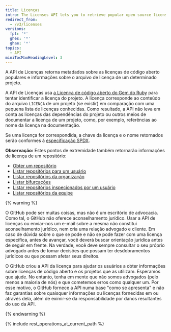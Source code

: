 ```yaml
---
title: Licenças
intro: The Licenses API lets you to retrieve popular open source licenses and information about a particular project's license file.
redirect_from:
  - /v3/licenses
versions:
  fpt: '*'
  ghes: '*'
  ghae: '*'
topics:
  - API
miniTocMaxHeadingLevel: 3
---
```


A API de Licenças retorna metadados sobre as licenças de código aberto populares e informações sobre o arquivo de licença de um determinado projeto.

A API de Licenças usa [a Licença de código aberto do Gem do Ruby](https://github.com/benbalter/licensee) para tentar identificar a licença do projeto. A licença corresponde ao conteúdo do arquivo `LICENÇA` de um projeto (se existir) em comparação com uma pequena lista de licenças conhecidas. Como resultado, a API não leva em conta as licenças das dependências do projeto ou outros meios de documentar a licença de um projeto, como, por exemplo, referências ao nome da licença na documentação.

Se uma licença for correspondida, a chave da licença e o nome retornados serão conformes à [especificação SPDX](https://spdx.org/).

**Observação:** Estes pontos de extremidade também retornarão informações de licença de um repositório:

- [Obter um repositório](/rest/reference/repos#get-a-repository)
- [Listar repositórios para um usuário](/rest/reference/repos#list-repositories-for-a-user)
- [Listar repositórios da organização](/rest/reference/repos#list-organization-repositories)
- [Listar bifurcações](/rest/reference/repos#list-forks)
- [Listar repositórios inspecionados por um usuário](/rest/reference/activity#list-repositories-watched-by-a-user)
- [Listar repositórios da equipe](/rest/reference/teams#list-team-repositories)

{% warning %}

O GitHub pode ser muitas coisas, mas não é um escritório de advocacia. Como tal, o GitHub não oferece aconselhamento jurídico. Usar a API de licenças ou enviar-nos um e-mail sobre a mesma não constitui aconselhamento jurídico, nem cria uma relação advogado e cliente. Em caso de dúvida sobre o que se pode e não se pode fazer com uma licença específica, antes de avançar, você deverá buscar orientação jurídica antes de seguir em frente. Na verdade, você deve sempre consultar o seu próprio advogado antes de tomar decisões que possam ter desdobramentos jurídicos ou que possam afetar seus direitos.

O GitHub criou a API da licença para ajudar os usuários a obter informações sobre licenças de código aberto e os projetos que as utilizam. Esperamos que ajude. No entanto, tenha em mente que não somos advogados (pelo menos a maioria de nós) e que cometemos erros como qualquer um. Por esse motivo, o GitHub fornece a API numa base "como se apresenta" e não faz garantias sobre quaisquer informações ou licenças fornecidas em ou através dela, além de eximir-se da responsabilidade por danos resultantes do uso da API.

{% endwarning %}

{% include rest_operations_at_current_path %}
